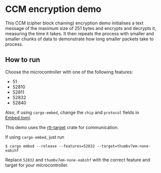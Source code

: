 # CCM encryption demo

This CCM (cipher block chaining) encryption demo initialises a text message of the maximum size of 251 bytes and encrypts and decrypts it, measuring the time it takes. It then repeats the process with smaller and smaller chunks of data to demonstrate how long smaller packets take to process.

## How to run

Choose the microcontroller with one of the following features:
- 51
- 52810
- 52811
- 52832
- 52840

Also, if using `cargo-embed`, change the `chip` and `protocol` fields in [Embed.toml](Embed.toml).

This demo uses the [rtt-target](https://crates.io/crates/rtt-target) crate for communication.

If using `cargo-embed`, just run

```console
$ cargo embed --release --features=52832 --target=thumbv7em-none-eabihf
```

Replace `52832` and `thumbv7em-none-eabihf` with the correct feature and target for your microcontroller.
